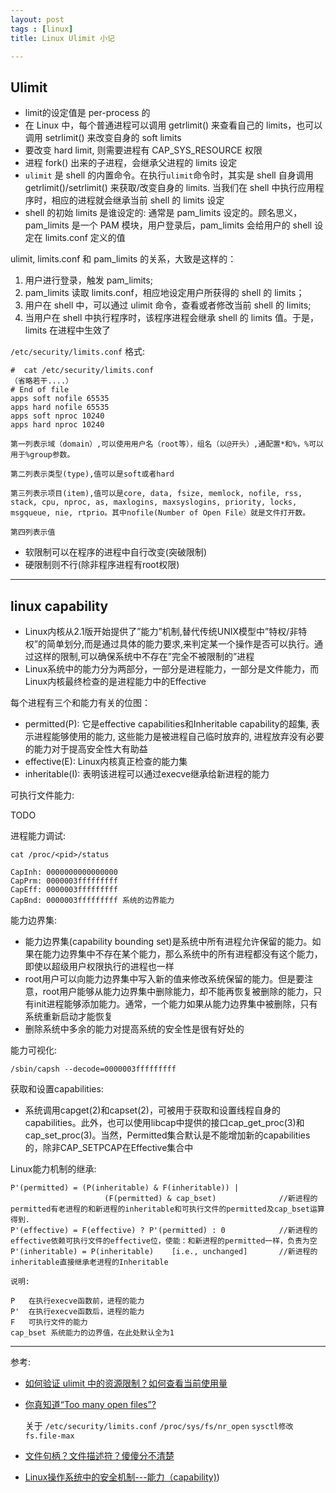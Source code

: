 ```yaml
---
layout: post
tags : [linux]
title: Linux Ulimit 小记

---
```


## Ulimit

* limit的设定值是 per-process 的
* 在 Linux 中，每个普通进程可以调用 getrlimit() 来查看自己的 limits，也可以调用 setrlimit() 来改变自身的 soft limits
* 要改变 hard limit, 则需要进程有 CAP_SYS_RESOURCE 权限
* 进程 fork() 出来的子进程，会继承父进程的 limits 设定
* `ulimit` 是 shell 的内置命令。在执行`ulimit`命令时，其实是 shell 自身调用 getrlimit()/setrlimit() 来获取/改变自身的 limits. 当我们在 shell 中执行应用程序时，相应的进程就会继承当前 shell 的 limits 设定
* shell 的初始 limits 是谁设定的: 通常是 pam_limits 设定的。顾名思义，pam_limits 是一个 PAM 模块，用户登录后，pam_limits 会给用户的 shell 设定在 limits.conf 定义的值

ulimit, limits.conf 和 pam_limits 的关系，大致是这样的：

1. 用户进行登录，触发 pam_limits;
2. pam_limits 读取 limits.conf，相应地设定用户所获得的 shell 的 limits；
3. 用户在 shell 中，可以通过 ulimit 命令，查看或者修改当前 shell 的 limits;
4. 当用户在 shell 中执行程序时，该程序进程会继承 shell 的 limits 值。于是，limits 在进程中生效了

`/etc/security/limits.conf` 格式:

```
#  cat /etc/security/limits.conf
（省略若干....）
# End of file
apps soft nofile 65535
apps hard nofile 65535
apps soft nproc 10240
apps hard nproc 10240
```

```
第一列表示域（domain）,可以使用用户名（root等），组名（以@开头）,通配置*和%，%可以用于%group参数。

第二列表示类型(type),值可以是soft或者hard

第三列表示项目(item),值可以是core, data, fsize, memlock, nofile, rss, stack, cpu, nproc, as, maxlogins, maxsyslogins, priority, locks, msgqueue, nie, rtprio。其中nofile(Number of Open File）就是文件打开数。

第四列表示值
```

* 软限制可以在程序的进程中自行改变(突破限制)
* 硬限制则不行(除非程序进程有root权限)

---

## linux capability

* Linux内核从2.1版开始提供了”能力”机制,替代传统UNIX模型中”特权/非特权”的简单划分,而是通过具体的能力要求,来判定某一个操作是否可以执行。通过这样的限制,可以确保系统中不存在”完全不被限制的”进程
* Linux系统中的能力分为两部分，一部分是进程能力，一部分是文件能力，而Linux内核最终检查的是进程能力中的Effective

每个进程有三个和能力有关的位图：

* permitted(P): 它是effective capabilities和Inheritable capability的超集, 表示进程能够使用的能力, 这些能力是被进程自己临时放弃的, 进程放弃没有必要的能力对于提高安全性大有助益
* effective(E): Linux内核真正检查的能力集
* inheritable(I): 表明该进程可以通过execve继承给新进程的能力

可执行文件能力:

TODO

进程能力调试:

```
cat /proc/<pid>/status

CapInh:	0000000000000000
CapPrm:	0000003fffffffff
CapEff:	0000003fffffffff
CapBnd:	0000003fffffffff 系统的边界能力
```

能力边界集:

* 能力边界集(capability bounding set)是系统中所有进程允许保留的能力。如果在能力边界集中不存在某个能力，那么系统中的所有进程都没有这个能力，即使以超级用户权限执行的进程也一样
* root用户可以向能力边界集中写入新的值来修改系统保留的能力。但是要注意，root用户能够从能力边界集中删除能力，却不能再恢复被删除的能力，只有init进程能够添加能力。通常，一个能力如果从能力边界集中被删除，只有系统重新启动才能恢复
* 删除系统中多余的能力对提高系统的安全性是很有好处的

能力可视化:

```
/sbin/capsh --decode=0000003fffffffff
```

获取和设置capabilities:

* 系统调用capget(2)和capset(2)，可被用于获取和设置线程自身的capabilities。此外，也可以使用libcap中提供的接口cap_get_proc(3)和cap_set_proc(3)。当然，Permitted集合默认是不能增加新的capabilities的，除非CAP_SETPCAP在Effective集合中

Linux能力机制的继承:

```
P'(permitted) = (P(inheritable) & F(inheritable)) |
                     (F(permitted) & cap_bset)              //新进程的permitted有老进程的和新进程的inheritable和可执行文件的permitted及cap_bset运算得到.
P'(effective) = F(effective) ? P'(permitted) : 0            //新进程的effective依赖可执行文件的effective位，使能：和新进程的permitted一样，负责为空
P'(inheritable) = P(inheritable)    [i.e., unchanged]       //新进程的inheritable直接继承老进程的Inheritable

说明:

P   在执行execve函数前，进程的能力
P'  在执行execve函数后，进程的能力
F   可执行文件的能力
cap_bset 系统能力的边界值，在此处默认全为1
```

---

参考:

* [如何验证 ulimit 中的资源限制？如何查看当前使用量](https://feichashao.com/ulimit_demo/)
* [你真知道“Too many open files”?](https://mp.weixin.qq.com/s?__biz=MzIxMjAzMDA1MQ==&mid=2648945736&idx=1&sn=9aa7c240408dd84c4f9d48681f1ec18d&chksm=8f5b5344b82cda52d499cb300514d2b89b0fe6080daeb2bfddcfec427b8b02b4fb9eed4c0fab#rd)

  关于 `/etc/security/limits.conf` `/proc/sys/fs/nr_open` `sysctl修改fs.file-max`

* [文件句柄？文件描述符？傻傻分不清楚](https://mp.weixin.qq.com/s/s8RxsKJrXuQlRsEQB2GYgw)

* [Linux操作系统中的安全机制---能力（capability)](https://wiki.deepin.io/mediawiki/index.php?title=Linux%E6%93%8D%E4%BD%9C%E7%B3%BB%E7%BB%9F%E4%B8%AD%E7%9A%84%E5%AE%89%E5%85%A8%E6%9C%BA%E5%88%B6---%E8%83%BD%E5%8A%9B%EF%BC%88capability))

